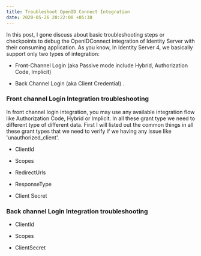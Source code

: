 ```yaml
---
title: Troubleshoot OpenID Connect Integration
date: 2020-05-26 20:22:00 +05:30
---
```


In this post, I gone discuss about  basic  troubleshooting  steps or checkpoints to debug  the  OpenIDConnect integration of Identity Server with their consuming application. As you know, In  Identity Server 4, we basically support  only two types of  integration:

* Front-Channel  Login (aka Passive mode include  Hybrid, Authorization Code, Implicit)

* Back Channel Login (aka Client Credential) .

### **Front channel Login Integration troubleshooting**

In front channel login integration, you may use  any available  integration flow  like Authorization Code, Hybrid or Implicit. In all these grant type we need to different type of  different data. First I will listed out the common things in all these grant  types that we need to verify if we having any issue like 'unauthorized_client'.

* ClientId

* Scopes

* RedirectUrls

* ResponseType

* Client Secret 

### Back channel Login Integration troubleshooting

* ClientId

* Scopes

* ClientSecret